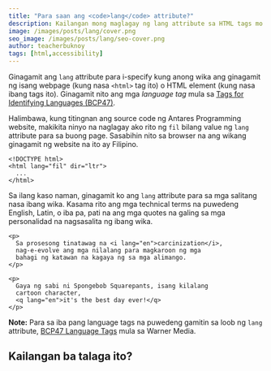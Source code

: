 ```yaml
---
title: "Para saan ang <code>lang</code> attribute?"
description: Kailangan mong maglagay ng lang attribute sa HTML tags mo!
image: /images/posts/lang/cover.png
seo_image: /images/posts/lang/seo-cover.png
author: teacherbuknoy
tags: [html,accessibility]
---
```


Ginagamit ang `lang` attribute para i-specify kung anong wika ang ginagamit ng isang webpage (kung nasa `<html>` tag ito) o HTML element (kung nasa ibang tags ito). Ginagamit nito ang mga <i lang="en">language tag</i> mula sa [Tags for Identifying Languages (BCP47)](https://www.ietf.org/rfc/bcp/bcp47.txt).

Halimbawa, kung titingnan ang source code ng Antares Programming website, makikita ninyo na naglagay ako rito ng `fil` bilang value ng `lang` attribute para sa buong page. Sasabihin nito sa browser na ang wikang ginagamit ng website na ito ay Filipino.

<pre><code data-language="html">&lt;!DOCTYPE html>
&lt;html lang="fil" dir="ltr">
  ...
&lt;/html></code></pre>

Sa ilang kaso naman, ginagamit ko ang `lang` attribute para sa mga salitang nasa ibang wika. Kasama rito ang mga technical terms na puwedeng English, Latin, o iba pa, pati na ang mga quotes na galing sa mga personalidad na nagsasalita ng ibang wika.

<pre><code data-language="html">&lt;p>
  Sa prosesong tinatawag na &lt;i lang="en">carcinization&lt;/i>,
  nag-e-evolve ang mga nilalang para magkaroon ng mga
  bahagi ng katawan na kagaya ng sa mga alimango.
&lt;/p>

&lt;p>
  Gaya ng sabi ni Spongebob Squarepants, isang kilalang
  cartoon character,
  &lt;q lang="en">it's the best day ever!&lt;/q>
&lt;/p></code></pre>

<aside class="note note--info"><strong>Note:</strong> Para sa iba pang language tags na puwedeng gamitin sa loob ng <code>lang</code> attribute, <a href="https://partnerhub.warnermediagroup.com/getting-started/automated-content-delivery/languages">BCP47 Language Tags</a> mula sa Warner Media.</aside>

## Kailangan ba talaga ito?

